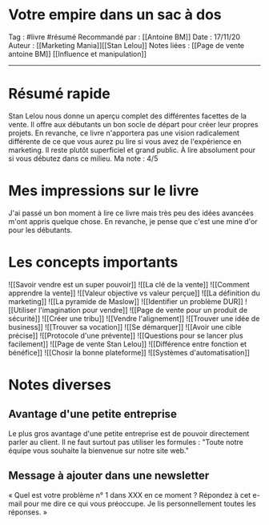 # Votre empire dans un sac à dos
Tag : #livre #résumé
Recommandé par : [[Antoine BM]]
Date : 17/11/20
Auteur  : [[Marketing Mania]][[Stan Lelou]]
Notes liées : [[Page de vente antoine BM]] [[Influence et manipulation]]

- - - -
# Résumé rapide
Stan Lelou nous donne un aperçu complet des différentes facettes de la vente. Il offre aux débutants un bon socle de départ pour créer leur propres projets. En revanche, ce livre n'apportera pas une vision radicalement différente de ce que vous aurez pu lire si vous avez de l'expérience en marketing. Il reste plutôt superficiel et grand public. À lire absolument pour si vous débutez dans ce milieu.
Ma note : 4/5

# Mes impressions sur le livre
J'ai passé un bon moment à lire ce livre mais très peu des idées avancées m'ont appris quelque chose. En revanche, je pense que c'est une mine d'or pour les débutants.

# Les concepts importants
![[Savoir vendre est un super pouvoir]]
![[La clé de la vente]]
![[Comment apprendre la vente]]
![[Valeur objective vs valeur perçue]]
![[La définition du marketing]]
![[La pyramide de Maslow]]
![[Identifier un problème DUR]]
![[Utiliser l'imagination pour vendre]]
![[Page de vente pour un produit de sécurité]]
![[Créer une tribu]]
![[Vendre l'alignement]]
![[Trouver une idée de business]]
![[Trouver sa vocation]]
![[Se démarquer]]
![[Avoir une cible précise]]
![[Protocole d'une prévente]]
![[Questions pour se lancer plus facilement]]
![[Page de vente Stan Lelou]]
![[Différence entre fonction et bénéfice]]
![[Chosir la bonne plateforme]]
![[Systèmes d'automatisation]]

# Notes diverses

## Avantage d'une petite entreprise
Le plus gros avantage d'une petite entreprise est de pouvoir directement parler au client. Il ne faut surtout pas utiliser les formules : "Toute notre équipe vous souhaite la bienvenue sur notre site web."

## Message à ajouter dans une newsletter
« Quel est votre problème n° 1 dans XXX en ce moment ? Répondez à cet e-mail pour me dire ce qui vous préoccupe. Je lis personnellement toutes les réponses. »
